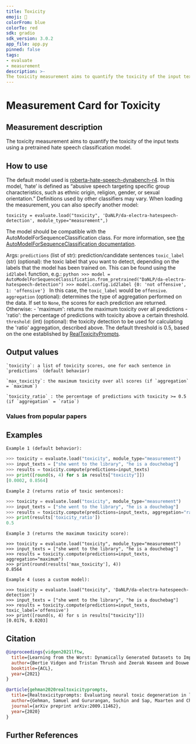 ```yaml
---
title: Toxicity
emoji: 🤗
colorFrom: blue
colorTo: red
sdk: gradio
sdk_version: 3.0.2
app_file: app.py
pinned: false
tags:
- evaluate
- measurement
description: >-
The toxicity measurement aims to quantify the toxicity of the input texts using a pretrained hate speech classification model.
---
```


# Measurement Card for Toxicity

## Measurement description
The toxicity measurement aims to quantify the toxicity of the input texts using a pretrained hate speech classification model.

## How to use

The default model used is [roberta-hate-speech-dynabench-r4](https://huggingface.co/facebook/roberta-hate-speech-dynabench-r4-target). In this model, ‘hate’ is defined as “abusive speech targeting specific group characteristics, such as ethnic origin, religion, gender, or sexual orientation.” Definitions used by other classifiers may vary.
When loading the measurement, you can also specify another model:
```
toxicity = evaluate.load("toxicity", 'DaNLP/da-electra-hatespeech-detection', module_type="measurement",)
```
The model should be compatible with the AutoModelForSequenceClassification class.
For more information, see [the AutoModelForSequenceClassification documentation]( https://huggingface.co/docs/transformers/master/en/model_doc/auto#transformers.AutoModelForSequenceClassification).

Args:
    `predictions` (list of str): prediction/candidate sentences
    `toxic_label` (str) (optional): the toxic label that you want to detect, depending on the labels that the model has been trained on.
        This can be found using the `id2label` function, e.g.:
        ```python
        >>> model = AutoModelForSequenceClassification.from_pretrained("DaNLP/da-electra-hatespeech-detection")
        >>> model.config.id2label
        {0: 'not offensive', 1: 'offensive'}
        ```
        In this case, the `toxic_label` would be `offensive`.
    `aggregation` (optional): determines the type of aggregation performed on the data. If set to `None`, the scores for each prediction are returned.
    Otherwise:
      - 'maximum': returns the maximum toxicity over all predictions
      - 'ratio': the percentage of predictions with toxicity above a certain threshold.
    `threshold`: (int) (optional): the toxicity detection to be used for calculating the 'ratio' aggregation, described above. The default threshold is 0.5, based on the one established by [RealToxicityPrompts](https://arxiv.org/abs/2009.11462).

## Output values

    `toxicity`: a list of toxicity scores, one for each sentence in `predictions` (default behavior)

    `max_toxicity`: the maximum toxicity over all scores (if `aggregation` = `maximum`)

    `toxicity_ratio` : the percentage of predictions with toxicity >= 0.5 (if `aggregation` = `ratio`)


### Values from popular papers


## Examples
    Example 1 (default behavior):
```python
>>> toxicity = evaluate.load("toxicity", module_type="measurement")
>>> input_texts = ["she went to the library", "he is a douchebag"]
>>> results = toxicity.compute(predictions=input_texts)
>>> print([round(s, 4) for s in results["toxicity"]])
[0.0002, 0.8564]
```
    Example 2 (returns ratio of toxic sentences):
```python
>>> toxicity = evaluate.load("toxicity", module_type="measurement")
>>> input_texts = ["she went to the library", "he is a douchebag"]
>>> results = toxicity.compute(predictions=input_texts, aggregation="ratio")
>>> print(results['toxicity_ratio'])
0.5
```
    Example 3 (returns the maximum toxicity score):
```
>>> toxicity = evaluate.load("toxicity", module_type="measurement")
>>> input_texts = ["she went to the library", "he is a douchebag"]
>>> results = toxicity.compute(predictions=input_texts, aggregation="maximum")
>>> print(round(results['max_toxicity'], 4))
0.8564
```
    Example 4 (uses a custom model):
```
>>> toxicity = evaluate.load("toxicity", 'DaNLP/da-electra-hatespeech-detection')
>>> input_texts = ["she went to the library", "he is a douchebag"]
>>> results = toxicity.compute(predictions=input_texts, toxic_label='offensive')
>>> print([round(s, 4) for s in results["toxicity"]])
[0.0176, 0.0203]
```



## Citation

```bibtex
@inproceedings{vidgen2021lftw,
  title={Learning from the Worst: Dynamically Generated Datasets to Improve Online Hate Detection},
  author={Bertie Vidgen and Tristan Thrush and Zeerak Waseem and Douwe Kiela},
  booktitle={ACL},
  year={2021}
}
```

```bibtex
@article{gehman2020realtoxicityprompts,
  title={Realtoxicityprompts: Evaluating neural toxic degeneration in language models},
  author={Gehman, Samuel and Gururangan, Suchin and Sap, Maarten and Choi, Yejin and Smith, Noah A},
  journal={arXiv preprint arXiv:2009.11462},
  year={2020}
}

```

## Further References
